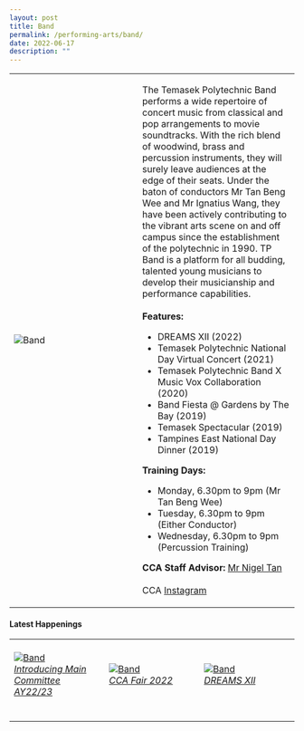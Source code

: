 ```yaml
---
layout: post
title: Band
permalink: /performing-arts/band/
date: 2022-06-17
description: ""
---
```

<div>
<table>
    <tr>
        <td style="width:45%"><image src="/images/Arts/Band/BAND.png" style="display:block;margin-left:auto;margin-right:auto;" alt="Band"></image></td>
        <td>
            <p>
                The Temasek Polytechnic Band performs a wide repertoire of concert music from classical and pop arrangements to movie soundtracks. With the rich blend of woodwind, brass and percussion instruments, they will surely leave audiences at the edge of their seats. Under the baton of conductors Mr Tan Beng Wee and Mr Ignatius Wang, they have been actively contributing to the vibrant arts scene on and off campus since the establishment of the polytechnic in 1990. TP Band is a platform for all budding, talented young musicians to develop their musicianship and performance capabilities.<br>
                <br>
                <b>Features:</b><br>
                <ul>
                  <li>DREAMS XII (2022)</li>  
									<li>Temasek Polytechnic National Day Virtual Concert (2021)</li>
									<li>Temasek Polytechnic Band X Music Vox Collaboration (2020)</li>
                    <li>Band Fiesta @ Gardens by The Bay (2019)</li>
                    <li>Temasek Spectacular (2019)</li>
                    <li>Tampines East National Day Dinner (2019)</li>
                </ul>
            </p>
            <p>
                <b>Training Days:</b><br>
                <ul>
                    <li>Monday, 6.30pm to 9pm (Mr Tan Beng Wee)</li>
                    <li>Tuesday, 6.30pm to 9pm (Either Conductor)</li>
                    <li>Wednesday, 6.30pm to 9pm (Percussion Training)</li>
                </ul>
            </p>
            <p>
                <b>CCA Staff Advisor:</b> <a href="mailto:nigeltan@tp.edu.sg">Mr Nigel Tan</a><br>
                <br>
                CCA <a href="https://www.instagram.com/temasekpolyband">Instagram</a>
            </p>
        </td>
    </tr>
</table>
</div>

#### Latest Happenings

<table>
    <tr>
        <td style="width:33%"><br>
            <a href="https://www.instagram.com/p/CdpD4o0J9Qt/">
                <image src="/images/Arts/Band/BAND_Maincomm AY22-23.jpg" style="display:block;margin-left:auto;margin-right:auto;" alt="Band">
                <h6 style="margin-top:0%">Introducing Main Committee AY22/23</h6>
                </image>
            </a>
        </td>
        <td style="width:33%"><br>
            <a href="https://www.instagram.com/p/Cc5IJb6pm18/">
                <image src="/images/Arts/Band/BAND_CCA Fair 2022.png" style="display:block;margin-left:auto;margin-right:auto;" alt="Band">
                <h6 style="margin-top:0%">CCA Fair 2022</h6>    
                </image>
            </a>
        </td>
        <td style="width:33%"><br>
            <a href="https://www.instagram.com/p/CbXXgYQrCRo/">
                <image src="/images/Arts/Band/BAND_DREAMS XII.jpg" style="display:block;margin-left:auto;margin-right:auto;" alt="Band">
                <h6 style="margin-top:0%">DREAMS XII</h6>
                </image>
            </a>
        </td>
    </tr>
</table>